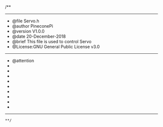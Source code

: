 /**
  ******************************************************************************
  * @file    Servo.h
  * @author  PineconePi
  * @version V1.0.0
  * @date    20-December-2018
  * @brief  This file is used to control Servo
  * @License:GNU General Public License v3.0         
  ******************************************************************************
  * @attention
  *
  *
  *  
  * 
  * 
  * 
  * 
  *
  * 
  ******************************************************************************
	**/



